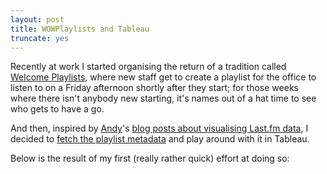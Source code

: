 ```yaml
---
layout: post
title: WOWPlaylists and Tableau
truncate: yes
---
```


Recently at work I started organising the return of a tradition called [Welcome Playlists][wowp], where new staff get to
create a playlist for the office to listen to on a Friday afternoon shortly after they start; for those weeks where
there isn't anybody new starting, it's names out of a hat time to see who gets to have a go.
  
And then, inspired by [Andy][andy]'s [blog posts about visualising Last.fm data][andyBlogPost], I decided to
[fetch the playlist metadata][playviz] and play around with it in Tableau.

Below is the result of my first (really rather quick) effort at doing so:


[andy]: https://twitter.com/intent/user?screen_name=acotgreave "@acotgreave"
[andyBlogPost]: http://gravyanecdote.com/uncategorized/lastfmthesummary/
[playviz]: https://github.com/exonian/playviz
[wowp]: https://twitter.com/intent/user?screen_name=wowplaylists "@WOWPlaylists"
